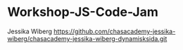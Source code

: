 # Workshop-JS-Code-Jam
Jessika Wiberg
https://github.com/chasacademy-jessika-wiberg/chasacademy-jessika-wiberg-dynamisksida.git
